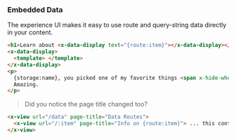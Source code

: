 ### Embedded Data

The experience UI makes it easy to use route and query-string data directly in your content.

```html
<h1>Learn about <x-data-display text="{route:item}"></x-data-display></h1>
<x-data-display>
  <template> </template>
</x-data-display>
<p>
  {storage:name}, you picked one of my favorite things <span x-hide-when="!{query:with}"> AND you want a side of {query:with}.</span>
  Amazing.
</p>
```

> Did you notice the page title changed too?

```html
<x-view url="/data" page-title="Data Routes">
  <x-view url="/:item" page-title="Info on {route:item}"> ... this content ... </x-view>
</x-view>
```
